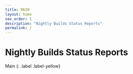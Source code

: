 ```yaml
---
title: MAIN
layout: home
nav_order: 1
description: "Nightly Builds Status Reports"
permalink: /
---
```


# Nightly Builds Status Reports
Main
{: .label .label-yellow}